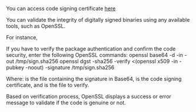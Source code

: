 You can access code signing certificate [here](https://github.com/InformaticaCloudApplicationIntegration/Tools/tree/master/IICS%20Asset%20Management%20CLI/certificates/)

You can validate the integrity of digitally signed binaries using any available tools, such as OpenSSL.

For instance, 

If you have to verify the package authentication and confirm the code security, enter the following OpenSSL commands:
openssl base64 -d -in <signature> -out /tmp/sign.sha256
openssl dgst -sha256 -verify <(openssl x509 -in <cert> -pubkey -noout) -signature /tmp/sign.sha256 <file>

Where:
  <signature> is the file containing the signature in Base64, 
  <cert> is the code signing certificate, and
  <file>is the file to verify.
    
Based on verification process, OpenSSL displays a success or error message to validate if the code is genuine or not.

